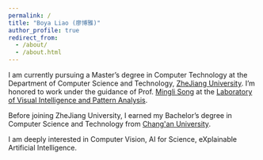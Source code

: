 ```yaml
---
permalink: /
title: "Boya Liao (廖博雅)"
author_profile: true
redirect_from: 
  - /about/
  - /about.html
---
```


I am currently pursuing a Master’s degree in Computer Technology at the Department of Computer Science and Technology, [ZheJiang University](https://www.zju.edu.cn/english/). I’m honored to work under the guidance of Prof. [Mingli Song](https://person.zju.edu.cn/en/msong) at the [Laboratory of Visual Intelligence and Pattern Analysis](https://www.vipazoo.cn/). 

Before joining ZheJiang University, I earned my Bachelor’s degree in Computer Science and Technology from [Chang'an University](https://en.chd.edu.cn/).

I am deeply interested in Computer Vision, AI for Science, eXplainable Artificial Intelligence.


